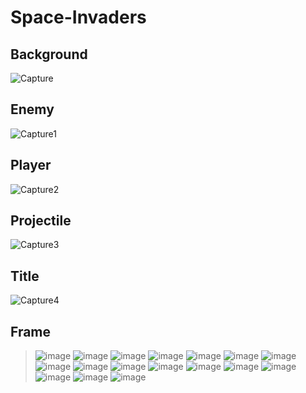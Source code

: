 # Space-Invaders

## Background
![Capture](https://user-images.githubusercontent.com/67216058/148125948-3f45b715-d9ca-4a3f-90a9-69f2e4dc3fe5.PNG)

## Enemy
![Capture1](https://user-images.githubusercontent.com/67216058/148125946-1d810cc7-b833-406e-99f5-8f79e6492e53.PNG)

## Player
![Capture2](https://user-images.githubusercontent.com/67216058/148125944-6f50173f-d02f-4aa8-973d-6aca384ee14f.PNG)

## Projectile
![Capture3](https://user-images.githubusercontent.com/67216058/148125950-d3583789-c761-4ac0-bb3c-dd1e89fcea45.PNG)

## Title
![Capture4](https://user-images.githubusercontent.com/67216058/148125949-26125074-205e-4896-adbd-1e38a5f54dfd.PNG)


## Frame

> ![image](https://user-images.githubusercontent.com/78383186/148125433-3c1f5492-fa44-4ced-b4a3-edab907b3585.png)
> ![image](https://user-images.githubusercontent.com/78383186/148125510-b2cb5c19-5158-427c-b2db-9dbc7c2bf20e.png)
> ![image](https://user-images.githubusercontent.com/78383186/148125745-c993796b-a6aa-43f2-a3e8-7b6577f20a9d.png)
> ![image](https://user-images.githubusercontent.com/78383186/148125772-230a7ab8-03b9-4057-afbc-d9a5fd687c67.png)
> ![image](https://user-images.githubusercontent.com/78383186/148125807-2000b458-d8ba-480a-8ca4-eebea3a62d45.png)
> ![image](https://user-images.githubusercontent.com/78383186/148125849-1ac6f00e-a76e-48ed-a6e6-d6b9de90d75f.png)
> ![image](https://user-images.githubusercontent.com/78383186/148125933-a2e3c6bd-410a-4344-a323-874fdadf8714.png)
> ![image](https://user-images.githubusercontent.com/78383186/148125998-edc0591e-c845-455d-aedf-3c784546712b.png)
> ![image](https://user-images.githubusercontent.com/78383186/148126055-8a6afd45-0a6d-4e04-959b-ac49fd82cf83.png)
> ![image](https://user-images.githubusercontent.com/78383186/148126113-eec959c7-2ab9-4fbd-8b6b-a7eb7107397f.png)
> ![image](https://user-images.githubusercontent.com/78383186/148126151-3ccce086-72c7-4fdc-8c3f-8169780e001b.png)
> ![image](https://user-images.githubusercontent.com/78383186/148126186-0d56d925-0f15-4a90-8183-ad2cc7c8d99c.png)
> ![image](https://user-images.githubusercontent.com/78383186/148126265-bf766c41-2e1e-4592-9fa4-4dfc93fc58f3.png)
> ![image](https://user-images.githubusercontent.com/78383186/148126334-ac7702b6-9cd9-4cf5-a6c5-b81d655d4b6a.png)
> ![image](https://user-images.githubusercontent.com/78383186/148126385-09e8c135-94e6-464b-8444-a1ba9e69e9ab.png)
> ![image](https://user-images.githubusercontent.com/78383186/148126434-29fa590b-c529-44b8-bc7b-7325efc06810.png)
> ![image](https://user-images.githubusercontent.com/78383186/148126456-b336343d-f476-4807-a4f4-34fde69d43d1.png)
